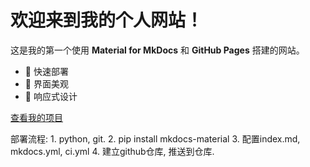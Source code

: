 # 欢迎来到我的个人网站！

这是我的第一个使用 **Material for MkDocs** 和 **GitHub Pages** 搭建的网站。

- 🚀 快速部署
- 🎨 界面美观
- 📱 响应式设计

[查看我的项目](/projects)

部署流程: 
    1. python, git.
    2. pip install mkdocs-material
    3. 配置index.md, mkdocs.yml, ci.yml
    4. 建立github仓库, 推送到仓库.